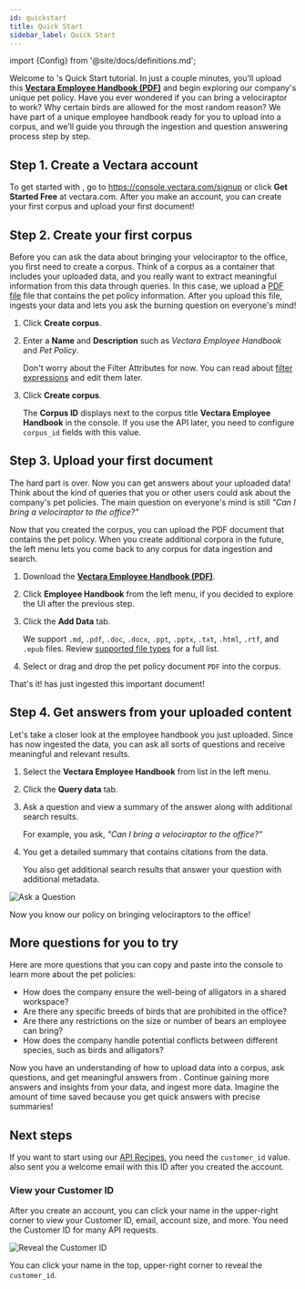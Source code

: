 ```yaml
---
id: quickstart
title: Quick Start
sidebar_label: Quick Start
---
```


import {Config} from '@site/docs/definitions.md';

Welcome to <Config v="names.product"/>'s Quick Start tutorial. In just a couple minutes,
you'll upload this [**Vectara Employee Handbook (PDF)**](/img/vectara_employee_handbook.pdf) and begin exploring our
company's unique pet policy. Have you ever wondered if you can bring a velociraptor
to work? Why certain birds are allowed for the most random reason? We have part of a
unique employee handbook ready for you to upload into a <Config v="names.product"/> corpus,
and we'll guide you through the ingestion and question answering process step by step.

## Step 1. Create a Vectara account

To get started with <Config v="names.product"/>, go to https://console.vectara.com/signup or
click **Get Started Free** at vectara.com. After you make an account, you can
create your first corpus and upload your first document!

## Step 2. Create your first corpus

Before you can ask the data about bringing your velociraptor to the
office, you first need to create a corpus. Think of a
corpus as a container that includes your uploaded data, and you really want
to extract meaningful information from this data through queries. In this
case, we upload a [PDF file](/img/vectara_employee_handbook.pdf) file
that contains the pet policy information. After you upload this
file, <Config v="names.product"/> ingests your data and lets you ask the burning
question on everyone's mind!

1. Click **Create corpus**.
2. Enter a **Name** and **Description** such as _Vectara Employee Handbook_ and _Pet Policy_.

   Don't worry about the Filter Attributes for now. You can read
   about [filter expressions](/docs/1.0/learn/metadata-search-filtering/filter-overview) and
   edit them later.

3. Click **Create corpus**.

   The **Corpus ID** displays next to the corpus title **Vectara Employee Handbook** in the
   console. If you use the API later, you need to configure `corpus_id` fields
   with this value.

## Step 3. Upload your first document

The hard part is over. Now you can get answers about your uploaded data!
Think about the kind of queries that you or other users could ask about
the company's pet policies. The main question on everyone's mind is still
_"Can I bring a velociraptor to the office?"_

Now that you created the corpus, you can upload the PDF document
that contains the pet policy. When you create additional corpora in the
future, the left menu lets you come back to any corpus for data
ingestion and search.

1. Download the [**Vectara Employee Handbook (PDF)**](/img/vectara_employee_handbook.pdf).
2. Click **Employee Handbook** from the left menu, if you decided to explore the UI
   after the previous step.
3. Click the **Add Data** tab.

   We support `.md`, `.pdf`, `.doc`, `.docx`, `.ppt`, `.pptx`, `.txt`,
   `.html`, `.rtf`, and `.epub` files. Review [supported file types](/docs/1.0/api-reference/indexing-apis/file-upload/file-upload-filetypes) for
   a full list.

4. Select or drag and drop the pet policy document `PDF` into the corpus.

That's it! <Config v="names.product"/> has just ingested this important document!

## Step 4. Get answers from your uploaded content

Let's take a closer look at the employee handbook you just uploaded. Since <Config v="names.product"/> has
now ingested the data, you can ask all sorts of questions and receive
meaningful and relevant results.

1. Select the **Vectara Employee Handbook** from list in the left menu.
2. Click the **Query data** tab.
3. Ask a question and view a summary of the answer along with additional
   search results.

   For example, you ask, _"Can I bring a velociraptor to the office?"_

4. You get a detailed summary that contains citations from the data.

   You also get additional search results that answer your question with
   additional metadata.

![Ask a Question](/img/ask_a_question.png)

Now you know our policy on bringing velociraptors to the office!

## More questions for you to try

Here are more questions that you can copy and paste into the console to learn
more about the pet policies:

- How does the company ensure the well-being of alligators in a shared workspace?
- Are there any specific breeds of birds that are prohibited in the office?
- Are there any restrictions on the size or number of bears an employee
  can bring?
- How does the company handle potential conflicts between different species,
  such as birds and alligators?

Now you have an understanding of how to upload data into a corpus, ask
questions, and get meaningful answers from <Config v="names.product"/>. Continue
gaining more answers and insights from your data, and ingest more data.
Imagine the amount of time saved because you get quick answers with precise
summaries!

## Next steps

If you want to start using our [API Recipes](/docs/1.0/api-recipes), you need
the `customer_id` value. <Config v="names.product"/> also sent
you a welcome email with this ID after you created the account.

### View your Customer ID

After you create an account, you can click your name in the upper-right corner 
to view your Customer ID, email, account size, and more. You need the
Customer ID for many API requests.

![Reveal the Customer ID](/img/view_customer_id.png)

You can click your name in the top, upper-right corner to reveal
the `customer_id`.
